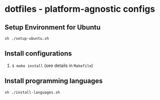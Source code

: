 dotfiles - platform-agnostic configs
========

## Setup Environment for Ubuntu

`sh ./setup-ubuntu.sh`

## Install configurations

1. `$ make install` (see details in `Makefile`)

## Install programming languages

`sh ./install-languages.sh`

